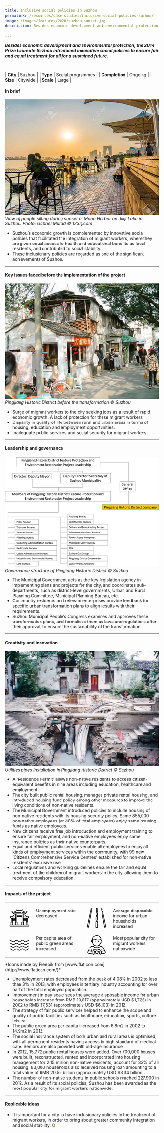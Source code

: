 ```yaml
---
title: Inclusive social policies in Suzhou
permalink: /resources/case-studies/inclusive-social-policies-suzhou/
image: /images/features/2020/suzhou-sunset.jpg
description: Besides economic development and environmental protection, the 2014 Prize Laureate Suzhou introduced innovative social policies to ensure fair and equal treatment for all for a sustained future. 

---
```


***Besides economic development and environmental protection, the 2014 Prize Laureate Suzhou introduced innovative social policies to ensure fair and equal treatment for all for a sustained future.*** 

<br>

| **City** | Suzhou |
| **Type** | Social programmes |
| **Completion** | Ongoing |
| **Size** | Citywide |
| **Scale** | Large |

#### **In brief**

![Inclusive social policies in Suzhou](/images/features/2020/suzhou-sunset.jpg/)*View of people sitting during sunset at Moon Harbor on Jinji Lake in Suzhou. Photo: Gabriel Murad © 123rf.com*

- Suzhou’s economic growth is complemented by innovative social policies that facilitated the integration of migrant workers, where they are given equal access to health and educational benefits as local residents, and contributed to social stability. 
- These inclusionary policies are regarded as one of the significant achievements of Suzhou.

---

#### **Key issues faced before the implementation of the project**

![Pingjiang Historic District before the transformation](/images/features/2020/pingjiang-before.jpg/)*Pingjiang Historic District before the transformation © Suzhou*

- Surge of migrant workers to the city seeking jobs as a result of rapid economic growth.
 A lack of protection for these migrant workers. 
- Disparity in quality of life between rural and urban areas in terms of housing, education and employment opportunities.
- Inadequate public services and social security for migrant workers.

---

#### **Leadership and governance**

![Governance structure of Pingjiang Historic District](/images/features/2020/pingjiang-chart.jpg/)*Governance structure of Pingjiang Historic District © Suzhou*

- The Municipal Government acts as the key legislation agency in implementing plans and projects for the city, and coordinates sub-departments, such as district-level governments, Urban and Rural Planning Committee, Municipal Planning Bureau, etc. 
- Community residents and relevant enterprises provide feedback for specific urban transformation plans to align results with their requirements. 
- Suzhou Municipal People’s Congress examines and approves these transformation plans, and formalises them as laws and regulations after their approval, to ensure the sustainability of the transformation.


---

#### **Creativity and innovation**

![Utilities pipes installation in Pingjiang Historic District](/images/features/2020/pipe-installation.jpg/)*Utilities pipes installation in Pingjiang Historic District © Suzhou*

- A ‘Residence Permit’ allows non-native residents to access citizen-equivalent benefits in nine areas including education, healthcare and employment. 
- The city built public rental housing, manages private rental housing, and introduced housing fund policy among other measures to improve the living conditions of non-native residents. 
- The Municipal Government introduced policies to include housing of non-native residents with its housing security policy. Some 855,000 non-native employees (or 48% of total employees) enjoy same housing funds as native employees. 
- New citizens receive free job introduction and employment training to ensure fair employment, and non-native employees enjoy same insurance policies as their native counterparts.
- Equal and efficient public services enable all employees to enjoy all kinds of employment services within the community, with 99 new ‘Citizens Comprehensive Service Centres’ established for non-native residents’ exclusive use.
- Local regulations and working guidelines ensure the fair and equal treatment of the children of migrant workers in the city, allowing them to receive compulsory education. 

---

#### **Impacts of the project**

<table style="width: 100%;" cellpadding="0">
<tbody>
<tr>
<td style="width: 80px; text-align: center; vertical-align: top;"><br><img src="/images/features/2020/chinese-arch.png" alt="chinese arch" /><br></td>
  <td style="text-align: left; vertical-align: top;"><br>Unemployment rate decreased<br></td>
<td style="width: 80px; text-align: center; vertical-align: top;"><br><img src="/images/features/2020/roads.png" alt="road" /><br></td>
<td style="text-align: left; vertical-align: top;"><br>Average disposable income for urban households increased<br></td>
</tr>
<tr>
<td style="width: 80px; text-align: center; vertical-align: top;"><br><img src="/images/features/2020/waves.png" alt="water" /><br></td>
<td style="text-align: left; vertical-align: top;"><br>Per capita area of public green areas increased<br></td>
<td style="width: 80px; text-align: center; vertical-align: top;"><br><img src="/images/features/2020/male-tourist.png" alt="tourist" /><br></td>
<td style="text-align: left; vertical-align: top;"><br>Most popular city for migrant workers nationwide<br></td>
</tr>
</tbody>
</table>*Icons made by Freepik from [www.flaticon.com](http://www.flaticon.com/)*

- Unemployment rates decreased from the peak of 4.08% in 2002 to less than 3% in 2013, with employees in tertiary industry accounting for over half of the total employed population.
- Improvement in pay scale sees the average disposable income for urban households increase from RMB 10,617 (approximately USD $1,726) in 2002 to RMB 37,531 (approximately USD $6,103) in 2012. 
- The strategy of fair public services helped to enhance the scope and quality of public facilities such as healthcare, education, sports, culture leisure.
- The public green area per capita increased from 6.8m2 in 2002 to 14.9m2 in 2012.
- The social insurance system of both urban and rural areas is optimised, with all permanent residents having access to high standard of medical care. Seniors are also provided with old-age insurance. 
- In 2012, 15,772 public rental houses were added. Over 700,000 houses were built, reconstructed, rented and incorporated into housing management for 2.15 million non-native residents, account for 33% of all housing. 83,000 households also received housing loan amounting to a total value of RMB 20.55 billion (approximately USD $3.34 billion). 
- The number of non-native students in public schools reached 227,900 in 2012.
As a result of its social policies, Suzhou has been awarded as the most popular city for migrant workers nationwide. 

---

#### **Replicable ideas**

- It is important for a city to have inclusionary policies in the treatment of migrant workers, in order to bring about greater community integration and social stability. **<font color="#967942">O</font>**
